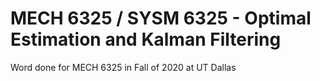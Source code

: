 # MECH 6325 / SYSM 6325 - Optimal Estimation and Kalman Filtering
Word done for MECH 6325 in Fall of 2020 at UT Dallas